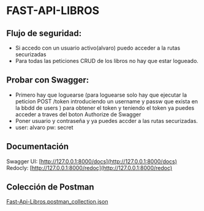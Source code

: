 # FAST-API-LIBROS

## Flujo de seguridad: 
- Si accedo con un usuario activo(alvaro) puedo acceder a la rutas securizadas
- Para todas las peticiones CRUD de los libros no hay que estar logueado.

## Probar con Swagger:
- Primero hay que loguearse (para loguearse solo hay que ejecutar la peticion POST /token introduciendo un username y passw que exista en la bbdd de users ) para obtener el token y teniendo el token ya puedes acceder a traves del boton Authorize de Swagger
- Poner usuario y contraseña y ya puedes accder a las rutas securizadas.
- user: alvaro pw: secret

## Documentación
Swagger UI: [http://127.0.0.1:8000/docs](http://127.0.0.1:8000/docs)  
Redocly: [http://127.0.0.1:8000/redoc](http://127.0.0.1:8000/redoc)

## Colección de Postman
[Fast-Api-Libros.postman_collection.json](docs/Fast-Api-Libros.postman_collection.json)
